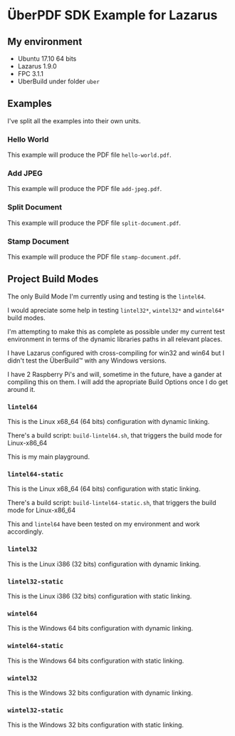 # ÜberPDF SDK Example for Lazarus

## My environment

 * Ubuntu 17.10 64 bits
 * Lazarus 1.9.0
 * FPC 3.1.1
 * UberBuild under folder `uber`

## Examples

I've split all the examples into their own units.

### Hello World

This example will produce the PDF file `hello-world.pdf`.

### Add JPEG

This example will produce the PDF file `add-jpeg.pdf`.

### Split Document

This example will produce the PDF file `split-document.pdf`.

### Stamp Document

This example will produce the PDF file `stamp-document.pdf`.

## Project Build Modes

The only Build Mode I'm currently using and testing is the `lintel64`.

I would apreciate some help in testing `lintel32*`, `wintel32*` and `wintel64*` build modes.

I'm attempting to make this as complete as possible under my current test environment in terms of the dynamic libraries paths in all relevant places.

I have Lazarus configured with cross-compiling for win32 and win64 but I didn't test the ÜberBuild™ with any Windows versions.

I have 2 Raspberry Pi's and will, sometime in the future, have a gander at compiling this on them. I will add the apropriate Build Options once I do get around it.

### `lintel64`

This is the Linux x68_64 (64 bits) configuration with dynamic linking.

There's a build script: `build-lintel64.sh`, that triggers the build mode for Linux-x86_64

This is my main playground.

### `lintel64-static`

This is the Linux x68_64 (64 bits) configuration with static linking.

There's a build script: `build-lintel64-static.sh`, that triggers the build mode for Linux-x86_64

This and `lintel64` have been tested on my environment and work accordingly.

### `lintel32`

This is the Linux i386 (32 bits) configuration with dynamic linking.

### `lintel32-static`

This is the Linux i386 (32 bits) configuration with static linking.

### `wintel64`

This is the Windows 64 bits configuration with dynamic linking.

### `wintel64-static`

This is the Windows 64 bits configuration with static linking.

### `wintel32`

This is the Windows 32 bits configuration with dynamic linking.

### `wintel32-static`

This is the Windows 32 bits configuration with static linking.

